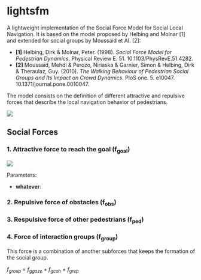# lightsfm

A lightweight implementation of the Social Force Model for Social Local Navigation. 
It is based on the model proposed by Helbing and Molnar [1] and extended for social groups by Moussaid et Al. [2]:

- **[1]** Helbing, Dirk & Molnar, Peter. (1998). *Social Force Model for Pedestrian Dynamics*. Physical Review E. 51. 10.1103/PhysRevE.51.4282. 
- **[2]** Moussaïd, Mehdi & Perozo, Niriaska & Garnier, Simon & Helbing, Dirk & Theraulaz, Guy. (2010). *The Walking Behaviour of Pedestrian Social Groups and Its Impact on Crowd Dynamics*. PloS one. 5. e10047. 10.1371/journal.pone.0010047. 

The model consists on the definition of different attractive and repulsive forces that describe the local navigation behavior of pedestrians. 

<img src="https://render.githubusercontent.com/render/math?math=F_{total} = f_{goal} + f_{obs} + f_{ped} + f_{group}">

## Social Forces
### 1. Attractive force to reach the goal (f<sub>goal</sub>)

<img src="https://render.githubusercontent.com/render/math?math=f_{goal} = \alpha">

Parameters:

- **whatever**:

### 2. Repulsive force of obstacles (f<sub>obs</sub>)


### 3. Respulsive force of other pedestrians (f<sub>ped</sub>)


### 4. Force of interaction groups (f<sub>group</sub>)

This force is a combination of another subforces that keeps the formation of the social group.

*f<sub>group</sub> = f<sub>ggaze</sub> + f<sub>gcoh</sub> + f<sub>grep</sub>*

